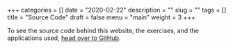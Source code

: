 +++
categories = []
date = "2020-02-22"
description = ""
slug = ""
tags = []
title = "Source Code"
draft = false
menu = "main"
weight = 3
+++

To see the source code behind this website, the exercises, and the applications used, [head over to GitHub](https://github.com/stackrox/bsidessf-2020-workshop).
